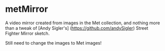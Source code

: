 metMirror
=========
A video mirror created from images in the Met collection, and nothing more than a tweak of  [Andy Sigler's] (https://github.com/andySigler) Street Fighter Mirror sketch.

Still need to change the images to Met images!
